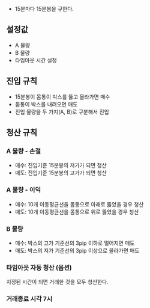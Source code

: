 - 15분마다 15분봉을 구한다.

## 설정값
- A 물량
- B 물량
- 타임아웃 시간 설정

## 진입 규칙
- 15분봉이 몸통이 박스를 뚫고 올라가면 매수
- 몸통이 박스를 내려오면 매도
- 진입 물량을 두 가지(A, B)로 구분해서 진입

## 청산 규칙
### A 물량 - 손절
- 매수: 진입기준 15분봉의 저가가 되면 청산
- 매도: 진입기준 15분봉의 고가가 되면 청산

### A 물량 - 이익
- 매수: 10개 이동평균선을 몸통으로 아래로 뚫었을 경우 청산
- 매도: 10개 이동평균선을 몸통으로 위로 뚫었을 경우 청산

### B 물량
 - 매수: 박스의 고가 기준선의 3pip 이하로 떨어지면 매도
 - 매도: 박스의 저가 기준선의 3pip 이상으로 올라가면 매도

### 타임아웃 자동 청산 (옵션)
지정된 시간이 되면 거래한 것을 모두 청산한다.

### 거래종료 시각 7시

